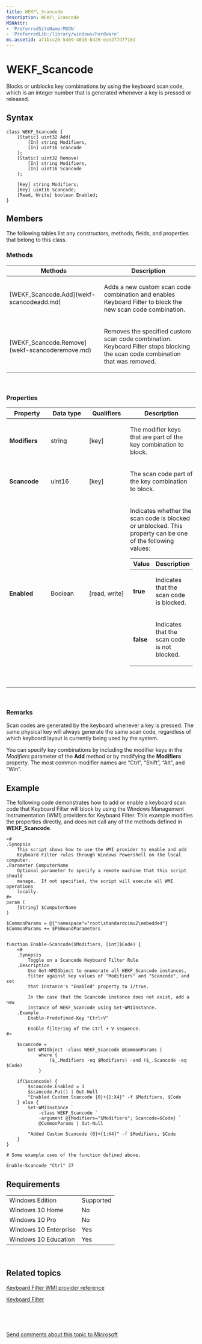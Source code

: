 ```yaml
---
title: WEKF\_Scancode
description: WEKF\_Scancode
MSHAttr:
- 'PreferredSiteName:MSDN'
- 'PreferredLib:/library/windows/hardware'
ms.assetid: a71bcc26-5469-4018-b426-eae277d7716d
---
```


# WEKF\_Scancode


Blocks or unblocks key combinations by using the keyboard scan code, which is an integer number that is generated whenever a key is pressed or released.

## Syntax


``` syntax
class WEKF_Scancode {
    [Static] uint32 Add(
        [In] string Modifiers,
        [In] uint16 scancode
    );
    [Static] uint32 Remove(
        [In] string Modifiers,
        [In] uint16 Scancode
    );

    [Key] string Modifiers;
    [Key] uint16 Scancode;
    [Read, Write] boolean Enabled;
}
```

## Members


The following tables list any constructors, methods, fields, and properties that belong to this class.

### <a href="" id="mth"></a>Methods

<table>
<colgroup>
<col width="50%" />
<col width="50%" />
</colgroup>
<thead>
<tr class="header">
<th>Methods</th>
<th>Description</th>
</tr>
</thead>
<tbody>
<tr class="odd">
<td><p>[WEKF_Scancode.Add](wekf-scancodeadd.md)</p></td>
<td><p>Adds a new custom scan code combination and enables Keyboard Filter to block the new scan code combination.</p></td>
</tr>
<tr class="even">
<td><p>[WEKF_Scancode.Remove](wekf-scancoderemove.md)</p></td>
<td><p>Removes the specified custom scan code combination. Keyboard Filter stops blocking the scan code combination that was removed.</p></td>
</tr>
</tbody>
</table>

 

### <a href="" id="pro"></a>Properties

<table>
<colgroup>
<col width="25%" />
<col width="25%" />
<col width="25%" />
<col width="25%" />
</colgroup>
<thead>
<tr class="header">
<th>Property</th>
<th>Data type</th>
<th>Qualifiers</th>
<th>Description</th>
</tr>
</thead>
<tbody>
<tr class="odd">
<td><p><strong>Modifiers</strong></p></td>
<td><p>string</p></td>
<td><p>[key]</p></td>
<td><p>The modifier keys that are part of the key combination to block.</p></td>
</tr>
<tr class="even">
<td><p><strong>Scancode</strong></p></td>
<td><p>uint16</p></td>
<td><p>[key]</p></td>
<td><p>The scan code part of the key combination to block.</p></td>
</tr>
<tr class="odd">
<td><p><strong>Enabled</strong></p></td>
<td><p>Boolean</p></td>
<td><p>[read, write]</p></td>
<td><p>Indicates whether the scan code is blocked or unblocked. This property can be one of the following values:</p>
<table>
<colgroup>
<col width="50%" />
<col width="50%" />
</colgroup>
<thead>
<tr class="header">
<th>Value</th>
<th>Description</th>
</tr>
</thead>
<tbody>
<tr class="odd">
<td><p><strong>true</strong></p></td>
<td><p>Indicates that the scan code is blocked.</p></td>
</tr>
<tr class="even">
<td><p><strong>false</strong></p></td>
<td><p>Indicates that the scan code is not blocked.</p></td>
</tr>
</tbody>
</table>
<p> </p></td>
</tr>
</tbody>
</table>

 

### Remarks

Scan codes are generated by the keyboard whenever a key is pressed. The same physical key will always generate the same scan code, regardless of which keyboard layout is currently being used by the system.

You can specify key combinations by including the modifier keys in the *Modifiers* parameter of the **Add** method or by modifying the **Modifiers** property. The most common modifier names are “Ctrl”, “Shift”, “Alt”, and “Win”.

## Example


The following code demonstrates how to add or enable a keyboard scan code that Keyboard Filter will block by using the Windows Management Instrumentation (WMI) providers for Keyboard Filter. This example modifies the properties directly, and does not call any of the methods defined in **WEKF\_Scancode**.

``` syntax
<#
.Synopsis
    This script shows how to use the WMI provider to enable and add 
    Keyboard Filter rules through Windows Powershell on the local computer.
.Parameter ComputerName
    Optional parameter to specify a remote machine that this script should
    manage.  If not specified, the script will execute all WMI operations
    locally.
#>
param (
    [String] $ComputerName
)

$CommonParams = @{"namespace"="root\standardcimv2\embedded"}
$CommonParams += $PSBoundParameters


function Enable-Scancode($Modifiers, [int]$Code) {
    <#
    .Synopsis
        Toggle on a Scancode Keyboard Filter Rule
    .Description
        Use Get-WMIObject to enumerate all WEKF_Scancode instances,
        filter against key values of "Modifiers" and "Scancode", and set
        that instance's "Enabled" property to 1/true.

        In the case that the Scancode instance does not exist, add a new
        instance of WEKF_Scancode using Set-WMIInstance.
    .Example
        Enable-Predefined-Key "Ctrl+V"
        
        Enable filtering of the Ctrl + V sequence.
#>

    $scancode =
        Get-WMIObject -class WEKF_Scancode @CommonParams |
            where {
                ($_.Modifiers -eq $Modifiers) -and ($_.Scancode -eq $Code)
            }

    if($scancode) {
        $scancode.Enabled = 1
        $scancode.Put() | Out-Null
        "Enabled Custom Scancode {0}+{1:X4}" -f $Modifiers, $Code
    } else {
        Set-WMIInstance `
            -class WEKF_Scancode `
            -argument @{Modifiers="$Modifiers"; Scancode=$Code} `
            @CommonParams | Out-Null
 
        "Added Custom Scancode {0}+{1:X4}" -f $Modifiers, $Code
    }
}

# Some example uses of the function defined above.

Enable-Scancode "Ctrl" 37
```

## Requirements


|                       |           |
|-----------------------|-----------|
| Windows Edition       | Supported |
| Windows 10 Home       | No        |
| Windows 10 Pro        | No        |
| Windows 10 Enterprise | Yes       |
| Windows 10 Education  | Yes       |

 

## Related topics


[Keyboard Filter WMI provider reference](keyboard-filter-wmi-provider-reference.md)

[Keyboard Filter](keyboard-filter.md)

 

 

[Send comments about this topic to Microsoft](mailto:wsddocfb@microsoft.com?subject=Documentation%20feedback%20%5Bp_enterprise_customizations\p_enterprise_customizations%5D:%20WEKF_Scancode%20%20RELEASE:%20%2810/17/2016%29&body=%0A%0APRIVACY%20STATEMENT%0A%0AWe%20use%20your%20feedback%20to%20improve%20the%20documentation.%20We%20don't%20use%20your%20email%20address%20for%20any%20other%20purpose,%20and%20we'll%20remove%20your%20email%20address%20from%20our%20system%20after%20the%20issue%20that%20you're%20reporting%20is%20fixed.%20While%20we're%20working%20to%20fix%20this%20issue,%20we%20might%20send%20you%20an%20email%20message%20to%20ask%20for%20more%20info.%20Later,%20we%20might%20also%20send%20you%20an%20email%20message%20to%20let%20you%20know%20that%20we've%20addressed%20your%20feedback.%0A%0AFor%20more%20info%20about%20Microsoft's%20privacy%20policy,%20see%20http://privacy.microsoft.com/en-us/default.aspx. "Send comments about this topic to Microsoft")





